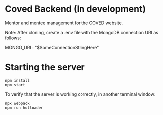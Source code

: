 # Coved Backend (In development)

Mentor and mentee management for the COVED website.

Note:
  After cloning, create a .env file with the MongoDB connection URI as follows:

  MONGO_URI : "$SomeConnectionStringHere"


# Starting the server

```
npm install
npm start 
```

To verify that the server is working correctly, in another terminal window:

```
npx webpack
npm run hotloader
```